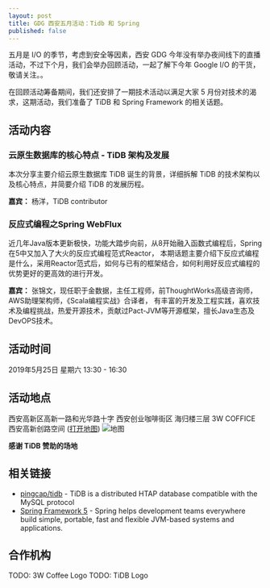 ```yaml
---
layout: post
title: GDG 西安五月活动：Tidb 和 Spring
published: false
---
```


五月是 I/O 的季节，考虑到安全等因素，西安 GDG 今年没有举办夜间线下的直播活动，不过下个月，我们会举办回顾活动，一起了解下今年 Google I/O 的干货，敬请关注。。

在回顾活动筹备期间，我们还安排了一期技术活动以满足大家 5 月份对技术的渴求，这期活动，我们准备了 TiDB 和 Spring Framework 的相关话题。

## 活动内容

### 云原生数据库的核心特点 - TiDB 架构及发展

本次分享主要介绍云原生数据库 TiDB 诞生的背景，详细拆解 TiDB 的技术架构以及核心特点，并简要介绍 TiDB 的发展历程。

**嘉宾：** 杨洋，TiDB contributor

### 反应式编程之Spring WebFlux

近几年Java版本更新极快，功能大踏步向前，从8开始融入函数式编程后，Spring在5中又加入了大火的反应式编程范式Reactor，
本期话题主要介绍下反应式编程是什么，采用Reactor范式后，如何与已有的框架结合，如何利用好反应式编程的优势更好的更高效的进行开发。

**嘉宾：** 张锦文，现任职于金数据，主任工程师，前ThoughtWorks高级咨询师，AWS助理架构师，《Scala编程实战》合译者，
有丰富的开发及工程实践，喜欢技术及编程挑战，热爱开源技术，贡献过Pact-JVM等开源框架，擅长Java生态及DevOPS技术。

## 活动时间

2019年5月25日 星期六 13:30 - 16:30 

## 活动地点

西安高新区高新一路和光华路十字 西安创业咖啡街区 海归楼三层 3W COFFICE 西安高新创路空间 ([打开地图](https://ditu.amap.com/place/B0FFIBIC6D))
![地图](https://s1.ax1x.com/2018/03/04/9yaBJH.png)

**感谢 TiDB 赞助的场地**

## 相关链接

- [pingcap/tidb](https://github.com/pingcap/tidb) - TiDB is a distributed HTAP database compatible with the MySQL protocol
- [Spring Framework 5](https://spring.io/) - Spring helps development teams everywhere
    build simple, portable, fast and flexible JVM-based systems and applications.
    
## 合作机构

TODO: 3W Coffee Logo
TODO: TiDB Logo


